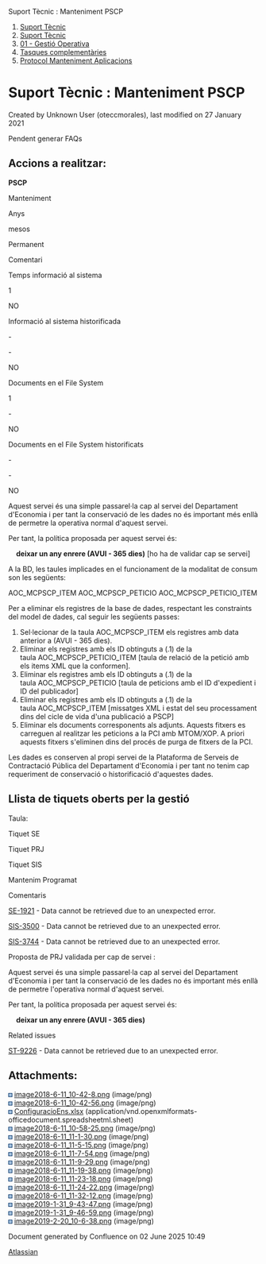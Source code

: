 Suport Tècnic : Manteniment PSCP  

1.  [Suport Tècnic](index.html)
2.  [Suport Tècnic](13893782.html)
3.  [01 - Gestió Operativa](26313391.html)
4.  [Tasques complementàries](26313409.html)
5.  [Protocol Manteniment Aplicacions](Protocol-Manteniment-Aplicacions_39911467.html)

Suport Tècnic : Manteniment PSCP
================================

Created by Unknown User (oteccmorales), last modified on 27 January 2021

Pendent generar FAQs

Accions a realitzar:
--------------------

**PSCP**

Manteniment

Anys

mesos

Permanent

Comentari

Temps informació al sistema

1

  

NO

  

Informació al sistema historificada

\-

\-

NO

  

Documents en el File System

1

\-

NO

  

Documents en el File System historificats

\-

\-

NO

  

Aquest servei és una simple passarel·la cap al servei del Departament d'Economia i per tant la conservació de les dades no és important més enllà de permetre la operativa normal d'aquest servei.

Per tant, la política proposada per aquest servei és:

    **deixar un any enrere (AVUI - 365 dies)** \[ho ha de validar cap se servei\]

A la BD, les taules implicades en el funcionament de la modalitat de consum son les següents:

AOC\_MCPSCP\_ITEM
AOC\_MCPSCP\_PETICIO
AOC\_MCPSCP\_PETICIO\_ITEM 

Per a eliminar els registres de la base de dades, respectant les constraints del model de dades, cal seguir les següents passes:

1.  Sel·lecionar de la taula AOC\_MCPSCP\_ITEM els registres amb data anterior a (AVUI - 365 dies).
2.  Eliminar els registres amb els ID obtinguts a (.1) de la taula AOC\_MCPSCP\_PETICIO\_ITEM \[taula de relació de la petició amb els items XML que la conformen\].
3.  Eliminar els registres amb els ID obtinguts a (.1) de la taula AOC\_MCPSCP\_PETICIO \[taula de peticions amb el ID d'expedient i ID del publicador\]
4.  Eliminar els registres amb els ID obtinguts a (.1) de la taula AOC\_MCPSCP\_ITEM \[missatges XML i estat del seu processament dins del cicle de vida d'una publicació a PSCP\]
5.  Eliminar els documents corresponents als adjunts. Aquests fitxers es carreguen al realitzar les peticions a la PCI amb MTOM/XOP. A priori aquests fitxers s'eliminen dins del procés de purga de fitxers de la PCI.

  

Les dades es conserven al propi servei de la Plataforma de Serveis de Contractació Pública del Departament d'Economia i per tant no tenim cap requeriment de conservació o historificació d'aquestes dades.

Llista de tiquets oberts per la gestió
--------------------------------------

Taula:

Tiquet SE

Tiquet PRJ

Tiquet SIS

Mantenim Programat

Comentaris

[SE-1921](https://contacte.aoc.cat/browse/SE-1921?src=confmacro) - Data cannot be retrieved due to an unexpected error.

  

[SIS-3500](https://contacte.aoc.cat/browse/SIS-3500?src=confmacro) - Data cannot be retrieved due to an unexpected error.

[SIS-3744](https://contacte.aoc.cat/browse/SIS-3744?src=confmacro) - Data cannot be retrieved due to an unexpected error.

  

Proposta de PRJ validada per cap de servei :

Aquest servei és una simple passarel·la cap al servei del Departament d'Economia i per tant la conservació de les dades no és important més enllà de permetre l'operativa normal d'aquest servei.

Per tant, la política proposada per aquest servei és:

    **deixar un any enrere (AVUI - 365 dies)** 

  

  

Related issues

[ST-9226](https://contacte.aoc.cat/browse/ST-9226?src=confmacro) - Data cannot be retrieved due to an unexpected error.

  

Attachments:
------------

![](images/icons/bullet_blue.gif) [image2018-6-11\_10-42-8.png](attachments/41517446/41517447.png) (image/png)  
![](images/icons/bullet_blue.gif) [image2018-6-11\_10-42-56.png](attachments/41517446/41517448.png) (image/png)  
![](images/icons/bullet_blue.gif) [ConfiguracioEns.xlsx](attachments/41517446/41517449.xlsx) (application/vnd.openxmlformats-officedocument.spreadsheetml.sheet)  
![](images/icons/bullet_blue.gif) [image2018-6-11\_10-58-25.png](attachments/41517446/41517450.png) (image/png)  
![](images/icons/bullet_blue.gif) [image2018-6-11\_11-1-30.png](attachments/41517446/41517451.png) (image/png)  
![](images/icons/bullet_blue.gif) [image2018-6-11\_11-5-15.png](attachments/41517446/41517452.png) (image/png)  
![](images/icons/bullet_blue.gif) [image2018-6-11\_11-7-54.png](attachments/41517446/41517453.png) (image/png)  
![](images/icons/bullet_blue.gif) [image2018-6-11\_11-9-29.png](attachments/41517446/41517454.png) (image/png)  
![](images/icons/bullet_blue.gif) [image2018-6-11\_11-19-38.png](attachments/41517446/41517455.png) (image/png)  
![](images/icons/bullet_blue.gif) [image2018-6-11\_11-23-18.png](attachments/41517446/41517456.png) (image/png)  
![](images/icons/bullet_blue.gif) [image2018-6-11\_11-24-22.png](attachments/41517446/41517457.png) (image/png)  
![](images/icons/bullet_blue.gif) [image2018-6-11\_11-32-12.png](attachments/41517446/41517458.png) (image/png)  
![](images/icons/bullet_blue.gif) [image2019-1-31\_9-43-47.png](attachments/41517446/41517459.png) (image/png)  
![](images/icons/bullet_blue.gif) [image2019-1-31\_9-46-59.png](attachments/41517446/41517460.png) (image/png)  
![](images/icons/bullet_blue.gif) [image2019-2-20\_10-6-38.png](attachments/41517446/41517461.png) (image/png)  

Document generated by Confluence on 02 June 2025 10:49

[Atlassian](http://www.atlassian.com/)